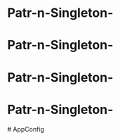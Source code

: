 # Patr-n-Singleton-
# Patr-n-Singleton-
# Patr-n-Singleton-
# Patr-n-Singleton-
#   A p p C o n f i g  
 